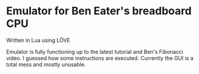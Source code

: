 # Emulator for Ben Eater's breadboard CPU
Written in Lua using LÖVE

Emulator is fully functioning up to the latest tutorial and Ben's Fibonacci video. I guessed how some instructions are executed.
Currently the GUI is a total mess and mostly unusable.
